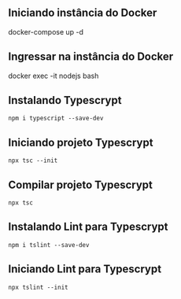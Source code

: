 ## Iniciando instância do Docker
docker-compose up -d

## Ingressar na instância do Docker
docker exec -it nodejs bash

## Instalando Typescrypt
```
npm i typescript --save-dev
```

## Iniciando projeto Typescrypt
```
npx tsc --init
```

## Compilar projeto Typescrypt
```
npx tsc
```

## Instalando Lint para Typescrypt
```
npm i tslint --save-dev
```

## Iniciando Lint para Typescrypt
```
npx tslint --init
```